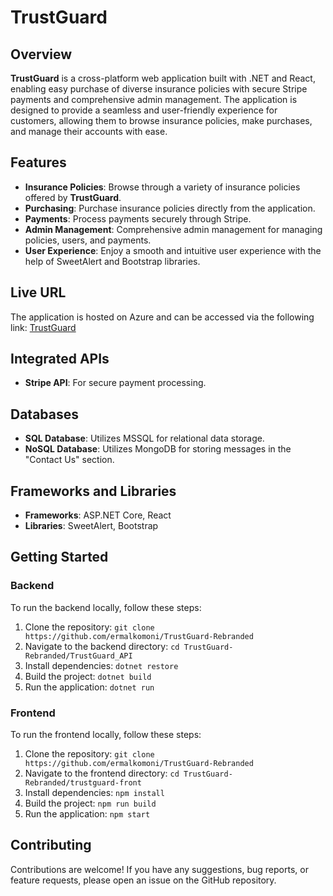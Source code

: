 # TrustGuard

## Overview

**TrustGuard** is a cross-platform web application built with .NET and React, enabling easy purchase of diverse insurance policies with secure Stripe payments and comprehensive admin management. The application is designed to provide a seamless and user-friendly experience for customers, allowing them to browse insurance policies, make purchases, and manage their accounts with ease.

## Features

- **Insurance Policies**: Browse through a variety of insurance policies offered by **TrustGuard**.
- **Purchasing**: Purchase insurance policies directly from the application.
- **Payments**: Process payments securely through Stripe.
- **Admin Management**: Comprehensive admin management for managing policies, users, and payments.
- **User Experience**: Enjoy a smooth and intuitive user experience with the help of SweetAlert and Bootstrap libraries.

## Live URL

The application is hosted on Azure and can be accessed via the following link: [TrustGuard](https://trustguardfront.azurewebsites.net/)


## Integrated APIs

- **Stripe API**: For secure payment processing.

## Databases

- **SQL Database**: Utilizes MSSQL for relational data storage.
- **NoSQL Database**: Utilizes MongoDB for storing messages in the "Contact Us" section.
  
## Frameworks and Libraries

- **Frameworks**: ASP.NET Core, React
- **Libraries**: SweetAlert, Bootstrap


## Getting Started

### Backend

To run the backend locally, follow these steps:

1. Clone the repository: `git clone https://github.com/ermalkomoni/TrustGuard-Rebranded`
2. Navigate to the backend directory: `cd TrustGuard-Rebranded/TrustGuard_API`
3. Install dependencies: `dotnet restore`
4. Build the project: `dotnet build`
5. Run the application: `dotnet run`

### Frontend

To run the frontend locally, follow these steps:

1. Clone the repository: `git clone https://github.com/ermalkomoni/TrustGuard-Rebranded`
2. Navigate to the frontend directory: `cd TrustGuard-Rebranded/trustguard-front`
3. Install dependencies: `npm install`
4. Build the project: `npm run build`
5. Run the application: `npm start`

## Contributing

Contributions are welcome! If you have any suggestions, bug reports, or feature requests, please open an issue on the GitHub repository.
